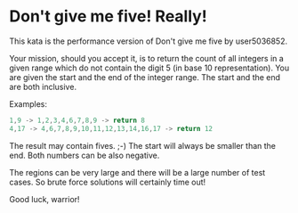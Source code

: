 # Don't give me five! Really!

This kata is the performance version of Don't give me five by user5036852.

Your mission, should you accept it, is to return the count of all integers in a given range which do not contain the digit 5 (in base 10 representation).
You are given the start and the end of the integer range. The start and the end are both inclusive.

Examples:

```js
1,9 -> 1,2,3,4,6,7,8,9 -> return 8
4,17 -> 4,6,7,8,9,10,11,12,13,14,16,17 -> return 12
```

The result may contain fives. ;-)
The start will always be smaller than the end. Both numbers can be also negative.

The regions can be very large and there will be a large number of test cases. So brute force solutions will certainly time out!

Good luck, warrior!
